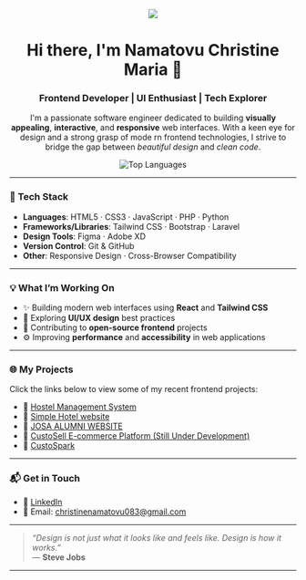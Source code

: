 <p align="center">
  <img src="https://skillicons.dev/icons?i=html,css,js,php,python,tailwind,bootstrap,laravel,figma,xd,git,github" />
</p>
<h1 align="center">Hi there, I'm Namatovu Christine Maria 👋</h1>
<h3 align="center">Frontend Developer | UI Enthusiast | Tech Explorer</h3>

<p align="center">
I'm a passionate software engineer dedicated to building <strong>visually appealing</strong>, <strong>interactive</strong>, and <strong>responsive</strong> web interfaces. With a keen eye for design and a strong grasp of mode rn frontend technologies, I strive to bridge the gap between <em>beautiful design</em> and <em>clean code</em>.
</p>

<p align="center">
  <img src="https://github-readme-stats.vercel.app/api/top-langs/?username=NamatovuChristinemaria123&layout=compact&theme=tokyonight" alt="Top Languages" />
</p>

---

### 🚀 Tech Stack

- **Languages**: HTML5 · CSS3 · JavaScript · PHP · Python 
- **Frameworks/Libraries**: Tailwind CSS · Bootstrap · Laravel  
- **Design Tools**: Figma · Adobe XD  
- **Version Control**: Git & GitHub  
- **Other**: Responsive Design · Cross-Browser Compatibility  

---

### 💡 What I’m Working On

- ✨ Building modern web interfaces using **React** and **Tailwind CSS**  
- 🎨 Exploring **UI/UX design** best practices  
- 🌱 Contributing to **open-source frontend** projects  
- ⚙️ Improving **performance** and **accessibility** in web applications  

---

### 🌐 My Projects

Click the links below to view some of my recent frontend projects:

- 🔗 [Hostel Management System](https://lighthearted-crostata-c2496c.netlify.app/)  
- 🔗 [Simple Hotel website](https://elegant-platypus-a0f262.netlify.app/)  
- 🔗 [JOSA ALUMNI WEBSITE](https://app.netlify.com/projects/stately-beijinho-85a4fa/)  
- 🔗 [CustoSell E-commerce Platform (Still Under Development)](https://custosell.com/)  
- 🔗 [CustoSpark](https://rococo-marzipan-53abe8.netlify.app/)  

---

### 📬 Get in Touch

- 💼 [LinkedIn](https://www.linkedin.com/in/christine-namatovu-4414272b2/overlay/about-this-profile/?lipi=urn%3Ali%3Apage%3Ad_flagship3_profile_view_base%3B7GKLsx2MRbKfU%2FXJpTuMpw%3D%3D)  
- 📧 Email: [christinenamatovu083@gmail.com](mailto:christinenamatovu083@gmail.com)  

---

> _“Design is not just what it looks like and feels like. Design is how it works.”_  
> — **Steve Jobs**



---

